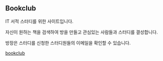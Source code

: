 ## Bookclub

IT 서적 스터디를 위한 사이트입니다. 

자신이 원하는 책을 검색하여 방을 만들고 관심있는 사람들과 스터디를 결성합니다.

방장은 스터디를 신청한 스터디원들의 이메일을 확인할 수 있습니다.

[bookclub](http://www.itbookclub.tk:8081)
